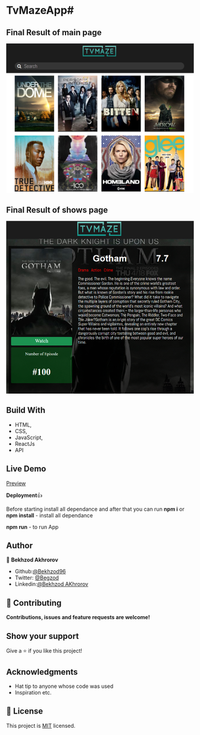 # TvMazeApp# 

## Final Result of main page 
![Preview](public/images/result_1.png?raw=true 'Title')
## Final Result of shows page 
![Preview](public/images/result_2.png?raw=true 'Title')


## Build With

- HTML,
- CSS,
- JavaScript,
- ReactJs
- API

## Live Demo
[Preview](https://master.d3a0bzcqlkmwqd.amplifyapp.com/)


**Deployment**:+1:

Before starting install all dependance and after that you can run
**npm i** or **npm install** - install all dependance

**npm run** - to run App

## Author

👤 **Bekhzod Akhrorov**

- Github:[@Bekhzod96](https://github.com/Bekhzod96)
- Twitter: [ @Begzod](https://twitter.com/25d47e8987f740b)
- Linkedin:[@Bekhzod AKhrorov](https://www.linkedin.com/in/bekhzod-akhrorov-b24232113/)

## 🤝 Contributing

**Contributions, issues and feature requests are welcome!**


## Show your support

Give a ⭐️ if you like this project!

## Acknowledgments

- Hat tip to anyone whose code was used
- Inspiration etc.

## 📝 License

This project is [MIT](lic.url) licensed.
